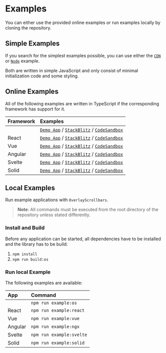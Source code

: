 # Examples

You can either use the provided online examples or run examples locally by cloning the repository.

## Simple Examples

If you search for the simplest examples possible, you can use either the [`CDN`](https://github.com/KingSora/OverlayScrollbars/tree/master/examples/cdn) or [`Node`](https://github.com/KingSora/OverlayScrollbars/tree/master/examples/node) example.

Both are written in simple JavaScript and only consist of minimal initialization code and some styling.

## Online Examples

All of the following examples are written in TypeScript if the corresponding framework has support for it.

| Framework  | Examples |
| :--- | :--- |
|   | [`Demo App`](https://kingsora.github.io/OverlayScrollbars/example/overlayscrollbars) / [`StackBlitz`](https://stackblitz.com/edit/overlayscrollbars) / [`CodeSandbox`](https://codesandbox.io/p/sandbox/overlayscrollbars-example-29hk3v) |
| React | [`Demo App`](https://kingsora.github.io/OverlayScrollbars/example/react) / [`StackBlitz`](https://stackblitz.com/edit/overlayscrollbars-react) / [`CodeSandbox`](https://codesandbox.io/p/sandbox/overlayscrollbars-react-example-ddz458) |
| Vue | [`Demo App`](https://kingsora.github.io/OverlayScrollbars/example/vue) / [`StackBlitz`](https://stackblitz.com/edit/overlayscrollbars-vue) / [`CodeSandbox`](https://codesandbox.io/p/sandbox/overlayscrollbars-vue-example-rh3vjm) |
| Angular | [`Demo App`](https://kingsora.github.io/OverlayScrollbars/example/angular) / [`StackBlitz`](https://stackblitz.com/edit/overlayscrollbars-ngx) / [`CodeSandbox`](https://codesandbox.io/p/sandbox/overlayscrollbars-ngx-example-dwtg9q) |
| Svelte | [`Demo App`](https://kingsora.github.io/OverlayScrollbars/example/svelte) / [`StackBlitz`](https://stackblitz.com/edit/overlayscrollbars-svelte) / [`CodeSandbox`](https://codesandbox.io/p/sandbox/overlayscrollbars-svelte-example-8gqhrp) |
| Solid | [`Demo App`](https://kingsora.github.io/OverlayScrollbars/example/solid) / [`StackBlitz`](https://stackblitz.com/edit/overlayscrollbars-solid) / [`CodeSandbox`](https://codesandbox.io/p/sandbox/overlayscrollbars-solid-example-wxl45n) |

## Local Examples

Run example applications with `OverlayScrollbars`.  

> __Note__: All commands must be executed from the root directory of the repository unless stated differently. 

### Install and Build

Before any application can be started, all dependencies have to be installed and the library has to be build:

1. `npm install`
2. `npm run build:os`

### Run local Example

The following examples are available:

| App  | Command |
| :--- | :--- |
|   | `npm run example:os` |
| React | `npm run example:react` |
| Vue | `npm run example:vue` |
| Angular | `npm run example:ngx` |
| Svelte | `npm run example:svelte` |
| Solid | `npm run example:solid` |
